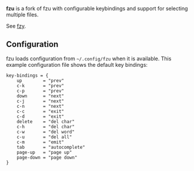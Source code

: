 **fzu** is a fork of fzu with configurable keybindings and support for selecting multiple files.

See [fzy](https://github.com/jhawthorn/fzy).

## Configuration

fzu loads configuration from `~/.config/fzu` when it is available. This example configuration file shows the default key bindings:

```
key-bindings = {
	up        = "prev"
	c-k       = "prev"
	c-p       = "prev"
	down      = "next"
	c-j       = "next"
	c-n       = "next"
	c-c       = "exit"
	c-d       = "exit"
	delete    = "del char"
	c-h       = "del char"
	c-w       = "del word"
	c-u       = "del all"
	c-m       = "emit"
	tab       = "autocomplete"
	page-up   = "page up"
	page-down = "page down"
}
